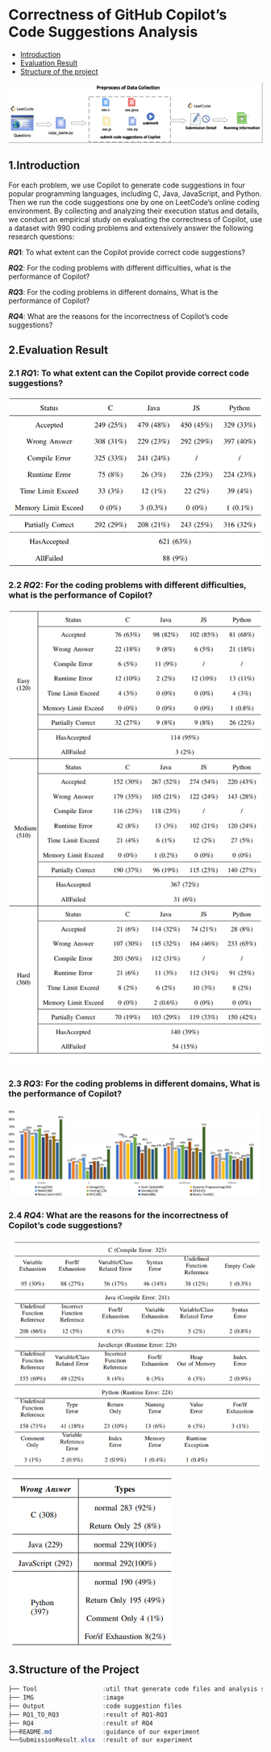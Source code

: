 # Correctness of GitHub Copilot’s Code Suggestions Analysis

- [Introduction](#1.Introduction ) 
- [Evaluation Result](#2.Evaluation-Result)
- [Structure of the project](#3.Structure-of-the-Project)

![DataCollection](./IMG/DataCollection.png)



## 1.Introduction

  For each problem, we use Copilot to generate code suggestions in four popular programming languages, including C, Java, JavaScript, and Python. Then we run the code suggestions one by one on LeetCode’s online coding environment. By collecting and analyzing their execution status and details, we conduct an empirical study on evaluating the correctness of Copilot, use a dataset with 990 coding problems and extensively answer the following research questions:

***RQ*1**:  To what extent can the Copilot provide correct code suggestions?

***RQ*2**:  For the coding problems with different difficulties, what is the performance of Copilot?

***RQ*3**:   For the coding problems in different domains, What is the performance of Copilot?

***RQ*4**:  What are the reasons for the incorrectness of Copilot’s code suggestions?



## 2.Evaluation Result

### 2.1 ***RQ*1**:  To what extent can the Copilot provide correct code suggestions?

![Table1](./IMG/Table1.png)

### 2.2 ***RQ*2**:  For the coding problems with different difficulties, what is the performance of Copilot?

![Table2](./IMG/Table2.png)

### 2.3 ***RQ*3**: For the coding problems in different domains, What is the performance of Copilot?

![Table3](./IMG/Fig4.png)





### 2.4 ***RQ*4**:  What are the reasons for the incorrectness of Copilot’s code suggestions?

![Table3](./assets/Table3.png)



![Table4](./IMG/Table4.png)



## 3.Structure of the Project

```powershell
├── Tool                  :util that generate code files and analysis submission result
├── IMG                   :image
├── Output                :code suggestion files                
├── RQ1_TO_RQ3            :result of RQ1~RQ3
├── RQ4                   :result of RQ4
├──README.md              :guidance of our experiment
└──SubmissionResult.xlsx  :result of our experiment
```





